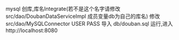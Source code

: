 mysql 创库,库名Integrate(若不是这个名字请修改src/dao/DoubanDataServiceImpl 成员变量db为自己的库名)
修改 src/dao/MySQLConnector USER PASS
导入  db/douban.sql 
运行,进入http://localhost:8080 